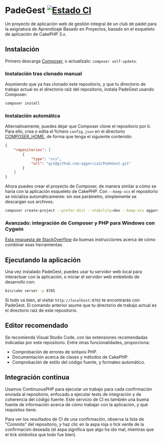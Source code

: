 # PadeGest [![Estado CI](https://status.continuousphp.com/git-hub/aggarcia3/PadeGest?token=362304b9-842b-414b-bd76-e83b3bdca02d&branch=master)](https://continuousphp.com/git-hub/aggarcia3/PadeGest)

Un proyecto de aplicación web de gestión integral de un club de pádel para la asignatura de Aprendizaje Basado en Proyectos, basado en el esqueleto de aplicación de CakePHP 3.x.

## Instalación

Primero descarga [Composer](https://getcomposer.org/doc/00-intro.md), o actualízalo: `composer self-update`.

### Instalación tras clonado manual

Asumiendo que ya has clonado este repositorio, y que tu directorio de trabajo actual es el directorio raíz del repositorio, instala PadeGest usando Composer:

```bash
composer install
```

### Instalación automática

Alternativamente, puedes dejar que Composer clone el repositorio por ti. Para ello, crea o edita el fichero `config.json` en el directorio [COMPOSER_HOME](https://getcomposer.org/doc/03-cli.md#composer-home), de forma que tenga el siguiente contenido:

```json
{
	"repositories": [
		{
			"type": "vcs",
			"url": "git@github.com:aggarcia3/PadeGest.git"
		}
	]
}
```

Ahora puedes crear el proyecto de Composer, de manera similar a cómo se haría con la aplicación esqueleto de CakePHP. Con `--keep-vcs` el repositorio se inicializa automáticamente: sin ese parámetro, simplemente se descargan sus archivos.

```bash
composer create-project --prefer-dist --stability=dev --keep-vcs aggarcia3/padegest PadeGest
```

### Avanzado: integración de Composer y PHP para Windows con Cygwin

[Esta respuesta de StackOverflow](https://stackoverflow.com/a/14904607/9366153) da buenas instrucciones acerca de cómo combinar esas herramientas.

## Ejecutando la aplicación

Una vez instalado PadeGest, puedes usar tu servidor web local para interactuar con la aplicación, o iniciar
el servidor web embebido de desarrollo con:

```bash
bin/cake server -p 8765
```

Si todo va bien, al visitar `http://localhost:8765` te encontrarás con PadeGest. El comando anterior asume que tu directorio de trabajo actual es el directorio raíz de este repositorio.

## Editor recomendado

Se recomienda Visual Studio Code, con las extensiones recomendadas indicadas por este repositorio. Entre otras funcionalidades, proporciona:

- Comprobación de errores de sintaxis PHP.
- Documentación acerca de clases y métodos de CakePHP.
- Comprobación de estilo del código fuente, y formateo automático.

## Integración continua

Usamos ContinuousPHP para ejecutar un trabajo para cada confirmación enviada al repositorio, enfocado a ejecutar tests de integración y de coherencia del código fuente. Este servicio de CI es también una buena fuente de información acerca de cómo trabajar con la aplicación, y qué requisitos tiene.

Para ver los resultados de CI de una confirmación, observa la lista de "Commits" del repositorio, y haz clic en la aspa roja o tick verde de la confirmación deseada (el aspa significa que algo ha ido mal, mientras que el tick simboliza que todo fue bien).
